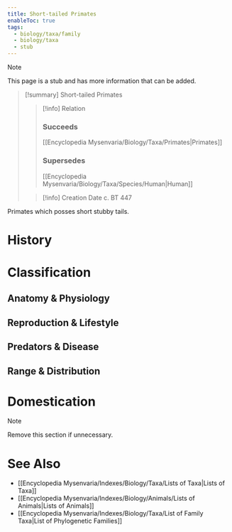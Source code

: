 ```yaml
---
title: Short-tailed Primates
enableToc: true
tags:
  - biology/taxa/family
  - biology/taxa
  - stub
---
```


> [!note]
> This page is a stub and has more information that can be added.

> [!summary] Short-tailed Primates
> > [!info] Relation
> > ### Succeeds
> > [[Encyclopedia Mysenvaria/Biology/Taxa/Primates|Primates]]
> > ### Supersedes
> > [[Encyclopedia Mysenvaria/Biology/Taxa/Species/Human|Human]]
>
> > [!info] Creation Date
> > c. BT 447

Primates which posses short stubby tails.
# History

# Classification
## Anatomy & Physiology

## Reproduction & Lifestyle

## Predators & Disease

## Range & Distribution

# Domestication

> [!note]
> Remove this section if unnecessary.
# See Also
- [[Encyclopedia Mysenvaria/Indexes/Biology/Taxa/Lists of Taxa|Lists of Taxa]]
- [[Encyclopedia Mysenvaria/Indexes/Biology/Animals/Lists of Animals|Lists of Animals]]
- [[Encyclopedia Mysenvaria/Indexes/Biology/Taxa/List of Family Taxa|List of Phylogenetic Families]]